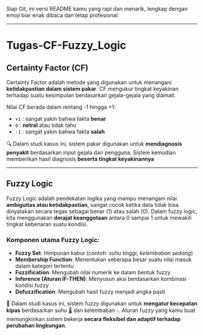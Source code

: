 Siap Git, ini versi README kamu yang rapi dan menarik, lengkap dengan emoji biar enak dibaca dan tetap profesional:

---

# Tugas-CF-Fuzzy_Logic

## Certainty Factor (CF)

Certainty Factor adalah metode yang digunakan untuk menangani **ketidakpastian dalam sistem pakar**. CF mengukur tingkat keyakinan terhadap suatu kesimpulan berdasarkan gejala-gejala yang diamati.

Nilai CF berada dalam rentang -1 hingga +1:
- `+1` : sangat yakin bahwa fakta **benar**  
- `0` : **netral** atau tidak tahu  
- `-1` : sangat yakin bahwa fakta **salah**

🔍 Dalam studi kasus ini, sistem pakar digunakan untuk **mendiagnosis penyakit** berdasarkan input gejala dari pengguna. Sistem kemudian memberikan hasil diagnosis **beserta tingkat keyakinannya**

---

##  Fuzzy Logic

Fuzzy Logic adalah pendekatan logika yang mampu menangani nilai **ambiguitas atau ketidakpastian**, sangat cocok ketika data tidak bisa dinyatakan secara tegas sebagai benar (1) atau salah (0). Dalam fuzzy logic, kita menggunakan **derajat keanggotaan** antara 0 sampai 1 untuk mewakili tingkat kebenaran suatu kondisi.

###  Komponen utama Fuzzy Logic:
- **Fuzzy Set**: Himpunan kabur (contoh: *suhu tinggi*, *kelembaban sedang*)
- **Membership Function**: Menentukan seberapa besar suatu nilai masuk dalam kategori tertentu  
- **Fuzzification**: Mengubah nilai numerik ke dalam bentuk fuzzy
- **Inference (Aturan IF-THEN)**: Menyusun aksi berdasarkan kombinasi kondisi fuzzy
- **Defuzzification**: Mengubah hasil fuzzy menjadi angka pasti
  
📌 Dalam studi kasus ini, sistem fuzzy digunakan untuk **mengatur kecepatan kipas** berdasarkan suhu 🌡️ dan kelembaban 💧. Aturan fuzzy yang kamu buat memungkinkan sistem bekerja **secara fleksibel dan adaptif terhadap perubahan lingkungan**.
